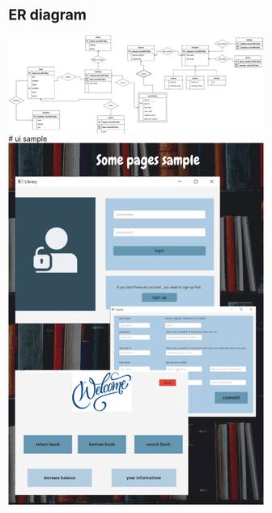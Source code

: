 # ER diagram
<img src="/previews/er.jpg" align="center"/>
# ui sample
<img src="/previews/sample.jpg" align="center"/>